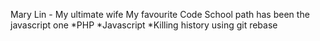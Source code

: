 Mary Lin - My ultimate wife
My favourite Code School path has been the javascript one
*PHP
*Javascript
*Killing history using git rebase
